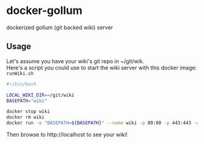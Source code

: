 # docker-gollum
dockerized gollum (git backed wiki) server

## Usage
Let's assume you have your wiki's git repo in ~/git/wik.  
Here's a script you could use to start the wiki server with this docker image: `runWiki.sh`
```bash
#!/bin/bash

LOCAL_WIKI_DIR=~/git/wiki
BASEPATH="wiki"

docker stop wiki
docker rm wiki
docker run -e "BASEPATH=${BASEPATH}" --name wiki -p 80:80 -p 443:443 -d -v ${LOCAL_WIKI_DIR}:/wiki l3iggs/gollum
```
Then browse to http://localhost to see your wiki!
